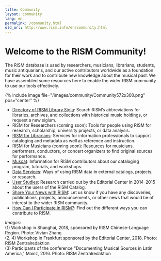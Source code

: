 ```yaml
---
title: Community
layout: community
lang: en
permalink: /community.html
old_url: http://www.rism.info/en/community.html
---
```


# Welcome to the RISM Community!

The RISM database is used by researchers, musicians, librarians, students, music antiquarians, and our active contributors worldwide as a foundation for their work and to contribute new knowledge about the musical past. We have assembled some resources here to enable the wider RISM community to use our tools effectively.


{% include image file="/images/community/Community572x300.png" pos="center" %}

- [Directory of RISM Library Sigla](/community/sigla.html): Search RISM’s abbreviations for libraries, archives, and collections with historical music holdings, or request a new siglum.  
- RISM for Researchers (coming soon): Tools for people using RISM for research, scholarship, university projects, or data analysis.    
- [RISM for Librarians](/organization/rism-for-libraries.html): Services for information professionals to support cataloging and metadata as well as reference and instruction.  
- RISM for Musicians (coming soon): Resources for musicians, performers, conductors, or concert organizers to find original sources for performance.  
- [Muscat](/community/muscat.html): Information for RISM contributors about our cataloging program, tutorials, and workshops.  
- [Data Services](/community/data-services.html): Ways of using RISM data in external catalogs, projects, or research.
- [User Studies](/community/survey.html): Research carried out by the Editorial Center in 2014–2015 about the users of the RISM Catalog.  
- [Share Your News with RISM](/community/share-your-news.html): Let us know if you have any discoveries, publications, projects, announcements, or other news that would be of interest to the wider RISM community.
- [How Can I Participate in RISM?](/community/participate-in-rism.html): Find out the different ways you can contribute to RISM.

_Images:_  
(1) Workshop in Shanghai, 2018, sponsored by RISM Chinese-Language Region. Photo: Vivian Zhang  
(2, 4) Workshop in Frankfurt sponsored by the Editorial Center, 2018. Photo: RISM Zentralredaktion  
(3) Participants of the conference "Documenting Musical Sources in Latin America," Mainz, 2016. Photo: RISM Zentralredaktion    
